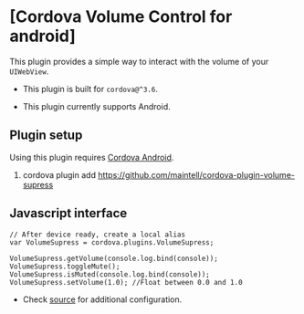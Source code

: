 # [Cordova Volume Control for android]

This plugin provides a simple way to interact with the volume of your `UIWebView`.

-   This plugin is built for `cordova@^3.6`.

-   This plugin currently supports Android.

## Plugin setup

Using this plugin requires [Cordova Android](https://github.com/apache/cordova-android).

1. cordova plugin add https://github.com/maintell/cordova-plugin-volume-supress

## Javascript interface

    // After device ready, create a local alias
    var VolumeSupress = cordova.plugins.VolumeSupress;

    VolumeSupress.getVolume(console.log.bind(console));
    VolumeSupress.toggleMute();
    VolumeSupress.isMuted(console.log.bind(console));
    VolumeSupress.setVolume(1.0); //Float between 0.0 and 1.0

-   Check [source](https://github.com/maintell/cordova-plugin-volume-supress/tree/master/www/VolumeSupress.js) for additional configuration.
